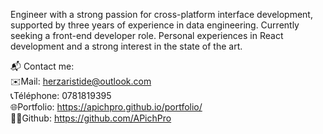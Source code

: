Engineer with a strong passion for cross-platform interface development, supported by three years of experience in data engineering. Currently seeking a front-end developer role. Personal experiences in React development and a strong interest in the state of the art.

📬 Contact me:<br>
✉️Mail: herzaristide@outlook.com<br>
📞Téléphone: 0781819395<br>
🌐Portfolio: https://apichpro.github.io/portfolio/<br>
👨‍💻Github: https://github.com/APichPro<br>
